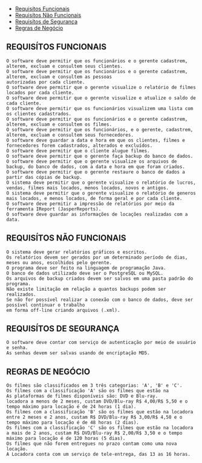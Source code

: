 * [Requisítos Funcionais](#requis%C3%8Dtos-funcionais)
* [Requisítos Não Funcionais](#requis%C3%8Dtos-n%C3%83o-funcionais)
* [Requisítos de Segurança](#requis%C3%8Dtos-de-seguran%C3%87a)
* [Regras de Negócio](#regras-de-neg%C3%93cio)

## REQUISÍTOS FUNCIONAIS

    O software deve permitir que os funcionários e o gerente cadastrem, alterem, excluam e consultem seus clientes.
    O software deve permitir que os funcionários e o gerente cadastrem, alterem, excluam e consultem as pessoas 
    autorizadas por cada cliente.
    O software deve permitir que o gerente visualize o relatório de filmes locados por cada cliente.
    O software deve permitir que o gerente visualize e atualize o saldo de cada cliente.
    O software deve permitir que os funcionários visualizem uma lista com os clientes cadastrados.
    O software deve permitir que os funcionários e o gerente cadastrem, alterem, excluam e consultem os filmes.
    O software deve permitir que os funcionários, e o gerente, cadastrem, alterem, excluam e consultem seus fornecedores.
    O software deve guardar a data e hora em que os clientes, filmes e fornecedores forem cadastrados, alterados e excluídos.
    O software deve permitir que o cliente alugue filmes.
    O software deve permitir que o gerente faça backup do banco de dados.
    O software deve permitir que o gerente visualize os arquivos de backup, do banco de dados, com a data e hora em que foram criados.
    O software deve permitir que o gerente restaure o banco de dados a partir das cópias de backup.
    O sistema deve permitir que o gerente visualize o relatório de lucros, vendas, filmes mais locados, menos locados, novos e antigos.
    O sistema deve permitir que o gerente visualize o relatório de generos mais locados, e menos locados, de forma geral e por cada cliente.
    O software deve permitir a impressão de relatórios por meio da ferramenta IReport (JasperReports).
    O software deve guardar as informações de locações realizadas com a data.

##  REQUISÍTOS NÃO FUNCIONAIS

    O sistema deve gerar relatórios gráficos e escritos.
    Os relatórios devem ser gerados por um determinado período de dias, meses ou anos, escolhidos pelo gerente.
    O programa deve ser feito na linguagem de programação Java.
    O banco de dados utilizado deve ser o PostgreSQL ou MySQL.
    Os arquivos de backup criados devem ser salvos em uma pasta padrão do programa.
    Não existe limitação em relação a quantos backups podem ser realizados.
    Se não for possível realizar a conexão com o banco de dados, deve ser possível continuar o trabalho
    em forma off-line criando arquivos (.xml).

## REQUISÍTOS DE SEGURANÇA

    O software deve contar com serviço de autenticação por meio de usuário e senha.
    As senhas devem ser salvas usando de encriptação MD5.
    

##   REGRAS DE NEGÓCIO

    Os filmes são classificados em 3 três categorias: 'A', 'B' e 'C'. 
    Os filmes com a classificação 'A' são os filmes que estão na 
    As plataformas de filmes disponíveis são: DVD e Blu-ray.
    locadora a menos de 2 meses, custam DVD/Blu-ray R$ 4,00/R$ 5,50 e o tempo máximo para locação é de 24 horas (1 dia).
    Os filmes com a classificação 'B' são os filmes que estão na locadora entre 2 meses e 2 anos, custam R$ DVD/Blu-ray R$ 3,00/R$ 4,50 e o 
    tempo máximo para locação é de 48 horas (2 dias). 
    Os filmes com a classificação 'C' são os filmes que estão na locadora a mais de 2 anos, custam R$ DVD/Blu-ray R$ 2,00/R$ 3,50 e o tempo 
    máximo para locação é de 120 horas (5 dias).
    Os filmes que não forem entregues no prazo contam como uma nova locação.
    A Locadora conta com um serviço de tele-entrega, das 13 as 16 horas.

